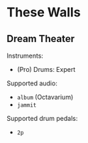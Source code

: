 # These Walls

## Dream Theater

Instruments:

  * (Pro) Drums: Expert

Supported audio:

  * `album` (Octavarium)
  * `jammit`

Supported drum pedals:

  * `2p`
